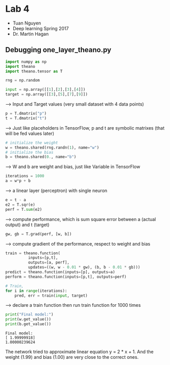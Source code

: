 
# Lab 4
 * Tuan Nguyen
 * Deep learning Spring 2017
 * Dr. Martin Hagan

## Debugging one_layer_theano.py


```python
import numpy as np
import theano
import theano.tensor as T
```


```python
rng = np.random
```


```python
input = np.array([[1],[2],[3],[4]])
target = np.array([[3],[5],[7],[9]])
```

--> Input and Target values (very small dataset with 4 data points)


```python
p = T.dmatrix("p")
t = T.dmatrix("t")
```

--> Just like placeholders in TensorFlow, p and t are symbolic matrixes (that will be fed values later)


```python
# initialize the weight
w = theano.shared(rng.randn(1), name="w")
# initialize the bias
b = theano.shared(0., name="b")
```

--> W and b are weight and bias, just like Variable in TensorFlow


```python
iterations = 1000
a = w*p + b
```

--> a linear layer (perceptron) with single neuron


```python
e = t - a
e2 = T.sqr(e)
perf = T.sum(e2)
```

--> compute performance, which is sum square error between a (actual output) and t (target)


```python
gw, gb = T.grad(perf, [w, b])
```

--> compute gradient of the performance, respect to weight and bias


```python
train = theano.function(
          inputs=[p,t],
          outputs=[a, perf],
          updates=((w, w - 0.01 * gw), (b, b - 0.01 * gb)))
predict = theano.function(inputs=[p], outputs=a)
perform = theano.function(inputs=[p,t], outputs=perf)

# Train,
for i in range(iterations):
    pred, err = train(input, target)
```

--> declare a train function then run train function for 1000 times


```python
print("Final model:")
print(w.get_value())
print(b.get_value())
```

    Final model:
    [ 1.99999918]
    1.00000239624


The network tried to approximate linear equation y = 2 * x + 1. And the weight (1.99) and bias (1.00) are very close to the correct ones.
